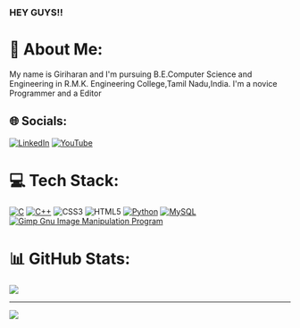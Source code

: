 ### HEY GUYS!!

# 💫 About Me:
My name is Giriharan and I'm pursuing B.E.Computer Science and Engineering in R.M.K. Engineering College,Tamil Nadu,India.
I'm a novice Programmer and a Editor


## 🌐 Socials:
[![LinkedIn](https://img.shields.io/badge/LinkedIn-%230077B5.svg?logo=linkedin&logoColor=white)](https://linkedin.com/in/giriharan-r-645533255) [![YouTube](https://img.shields.io/badge/YouTube-%23FF0000.svg?logo=YouTube&logoColor=white)](https://youtube.com/@chiefgiri) 

# 💻 Tech Stack:
[![C](https://img.shields.io/badge/c-%2300599C.svg?style=flat-square&logo=c&logoColor=white)](https://cplusplus.com) [![C++](https://img.shields.io/badge/c++-%2300599C.svg?style=flat-square&logo=c%2B%2B&logoColor=white)](https://cplusplus.com) ![CSS3](https://img.shields.io/badge/css3-%231572B6.svg?style=flat-square&logo=css3&logoColor=white) ![HTML5](https://img.shields.io/badge/html5-%23E34F26.svg?style=flat-square&logo=html5&logoColor=white) [![Python](https://img.shields.io/badge/python-3670A0?style=flat-square&logo=python&logoColor=ffdd54)](https://www.python.org) [![MySQL](https://img.shields.io/badge/mysql-%2300f.svg?style=flat-square&logo=mysql&logoColor=white)](https://www.mysql.com) [![Gimp Gnu Image Manipulation Program](https://img.shields.io/badge/Gimp-657D8B?style=flat-square&logo=gimp&logoColor=FFFFFF)](https://www.gimp.org)
# 📊 GitHub Stats:
![](https://github-readme-stats.vercel.app/api/top-langs/?username=giriharan13&theme=tokyonight&hide_border=true&include_all_commits=true&count_private=true&layout=compact)



---
[![](https://visitcount.itsvg.in/api?id=giriharan13&icon=5&color=1)](https://visitcount.itsvg.in)




